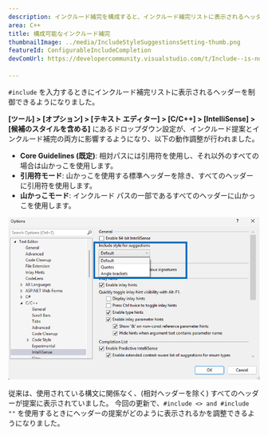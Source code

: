 ```yaml
---
description: インクルード補完を構成すると、インクルード補完リストに表示されるヘッダーを制御できます。
area: C++
title: 構成可能なインクルード補完
thumbnailImage: ../media/IncludeStyleSuggestionsSetting-thumb.png
featureId: ConfigurableIncludeCompletion
devComUrl: https://developercommunity.visualstudio.com/t/Include--is-now-behaving-the-same-as-/10538420

---
```



`#include` を入力するときにインクルード補完リストに表示されるヘッダーを制御できるようになりました。

**[ツール] > [オプション] > [テキスト エディター] > [C/C++] > [IntelliSense] > [候補のスタイルを含める]** にあるドロップダウン設定が、インクルード提案とインクルード補完の両方に影響するようになり、以下の動作調整が行われました。

- **Core Guidelines (既定)**: 相対パスには引用符を使用し、それ以外のすべての場合は山かっこを使用します。
- **引用符モード**: 山かっこを使用する標準ヘッダーを除き、すべてのヘッダーに引用符を使用します。
- **山かっこモード**: インクルード パスの一部であるすべてのヘッダーに山かっこを使用します。

![提案の設定のインクルード スタイル](../media/IncludeStyleSuggestionsSetting.png)

従来は、使用されている構文に関係なく、(相対ヘッダーを除く) すべてのヘッダーが提案に表示されていました。 今回の更新で、`#include <> and #include ""` を使用するときにヘッダーの提案がどのように表示されるかを調整できるようになりました。

